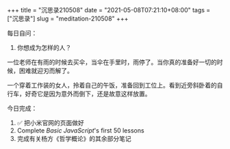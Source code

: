 +++
title = "沉思录210508"
date = "2021-05-08T07:21:10+08:00"
tags = ["沉思录"]
slug = "meditation-210508"
+++

每日自问：

1. 你想成为怎样的人？

一位老师在有雨的时候去买伞，当伞在手里时，雨停了。当你真的准备好一切的时候，困难就迎刃而解了。

一个穿着工作装的女人，拎着自己的午饭，准备回到工位上。看到近旁斜卧着的自行车，好奇它是因为意外而倒下，还是故意这样放置。

今日完成：

1. :white_check_mark: 把小米官网的页面做好
2. Complete _Basic JavaScript_'s first 50 lessons
3. 完成有关杨方《哲学概论》的其余部分笔记
